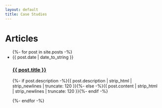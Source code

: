 ```yaml
---
layout: default
title: Case Studies
---
```


<div id="articles">
  <h1>Articles</h1>
  <ul class="posts noList">
    {%- for post in site.posts -%}
      <li>
      	<span class="date">{{ post.date | date_to_string }}</span>
      	<h3><a href="{{ post.url | relative_url }}">{{ post.title }}</a></h3>
      	<p class="description">{%- if post.description -%}{{ post.description  | strip_html | strip_newlines | truncate: 120 }}{%- else -%}{{ post.content | strip_html | strip_newlines | truncate: 120 }}{%- endif -%}</p>
      </li>
    {%- endfor -%}
  </ul>
</div>
